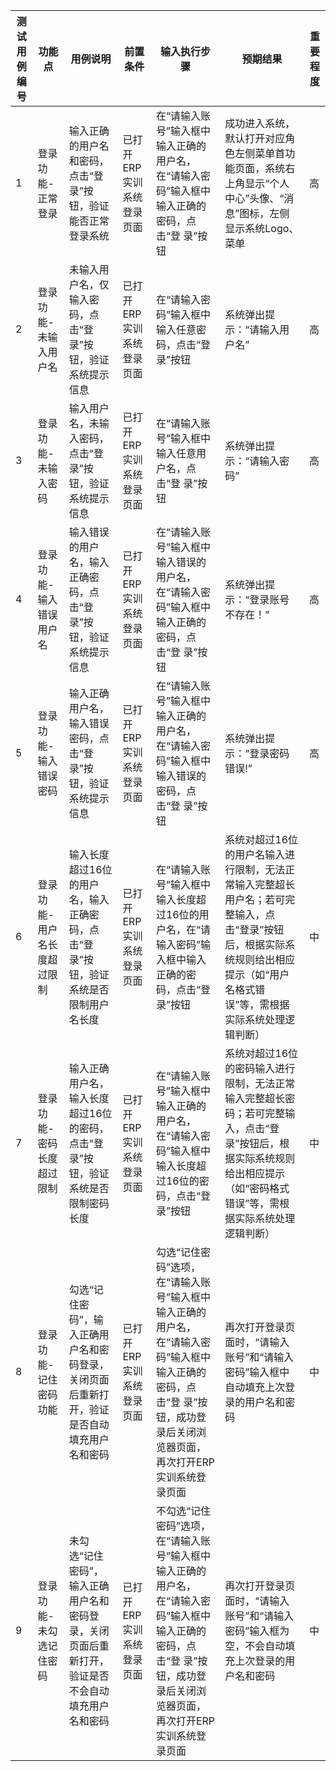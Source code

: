 |测试用例编号|功能点|用例说明|前置条件|输入执行步骤|预期结果|重要程度|
|---|---|---|---|---|---|---|
|1|登录功能-正常登录|输入正确的用户名和密码，点击“登录”按钮，验证能否正常登录系统|已打开ERP实训系统登录页面|在“请输入账号”输入框中输入正确的用户名，在“请输入密码”输入框中输入正确的密码，点击“登 录”按钮|成功进入系统，默认打开对应角色左侧菜单首功能页面，系统右上角显示“个人中心”头像、“消息”图标，左侧显示系统Logo、菜单|高|
|2|登录功能-未输入用户名|未输入用户名，仅输入密码，点击“登录”按钮，验证系统提示信息|已打开ERP实训系统登录页面|在“请输入密码”输入框中输入任意密码，点击“登 录”按钮|系统弹出提示：“请输入用户名”|高|
|3|登录功能-未输入密码|输入用户名，未输入密码，点击“登录”按钮，验证系统提示信息|已打开ERP实训系统登录页面|在“请输入账号”输入框中输入任意用户名，点击“登 录”按钮|系统弹出提示：“请输入密码”|高|
|4|登录功能-输入错误用户名|输入错误的用户名，输入正确密码，点击“登录”按钮，验证系统提示信息|已打开ERP实训系统登录页面|在“请输入账号”输入框中输入错误的用户名，在“请输入密码”输入框中输入正确的密码，点击“登 录”按钮|系统弹出提示：“登录账号不存在！”|高|
|5|登录功能-输入错误密码|输入正确用户名，输入错误密码，点击“登录”按钮，验证系统提示信息|已打开ERP实训系统登录页面|在“请输入账号”输入框中输入正确的用户名，在“请输入密码”输入框中输入错误的密码，点击“登 录”按钮|系统弹出提示：“登录密码错误!”|高|
|6|登录功能-用户名长度超过限制|输入长度超过16位的用户名，输入正确密码，点击“登录”按钮，验证系统是否限制用户名长度|已打开ERP实训系统登录页面|在“请输入账号”输入框中输入长度超过16位的用户名，在“请输入密码”输入框中输入正确的密码，点击“登 录”按钮|系统对超过16位的用户名输入进行限制，无法正常输入完整超长用户名；若可完整输入，点击“登录”按钮后，根据实际系统规则给出相应提示（如“用户名格式错误”等，需根据实际系统处理逻辑判断）|中|
|7|登录功能-密码长度超过限制|输入正确用户名，输入长度超过16位的密码，点击“登录”按钮，验证系统是否限制密码长度|已打开ERP实训系统登录页面|在“请输入账号”输入框中输入正确的用户名，在“请输入密码”输入框中输入长度超过16位的密码，点击“登 录”按钮|系统对超过16位的密码输入进行限制，无法正常输入完整超长密码；若可完整输入，点击“登录”按钮后，根据实际系统规则给出相应提示（如“密码格式错误”等，需根据实际系统处理逻辑判断）|中| 
|8|登录功能-记住密码功能|勾选“记住密码”，输入正确用户名和密码登录，关闭页面后重新打开，验证是否自动填充用户名和密码|已打开ERP实训系统登录页面|勾选“记住密码”选项，在“请输入账号”输入框中输入正确的用户名，在“请输入密码”输入框中输入正确的密码，点击“登 录”按钮，成功登录后关闭浏览器页面，再次打开ERP实训系统登录页面|再次打开登录页面时，“请输入账号”和“请输入密码”输入框中自动填充上次登录的用户名和密码|中|
|9|登录功能-未勾选记住密码|未勾选“记住密码”，输入正确用户名和密码登录，关闭页面后重新打开，验证是否不会自动填充用户名和密码|已打开ERP实训系统登录页面|不勾选“记住密码”选项，在“请输入账号”输入框中输入正确的用户名，在“请输入密码”输入框中输入正确的密码，点击“登 录”按钮，成功登录后关闭浏览器页面，再次打开ERP实训系统登录页面|再次打开登录页面时，“请输入账号”和“请输入密码”输入框为空，不会自动填充上次登录的用户名和密码|中| 